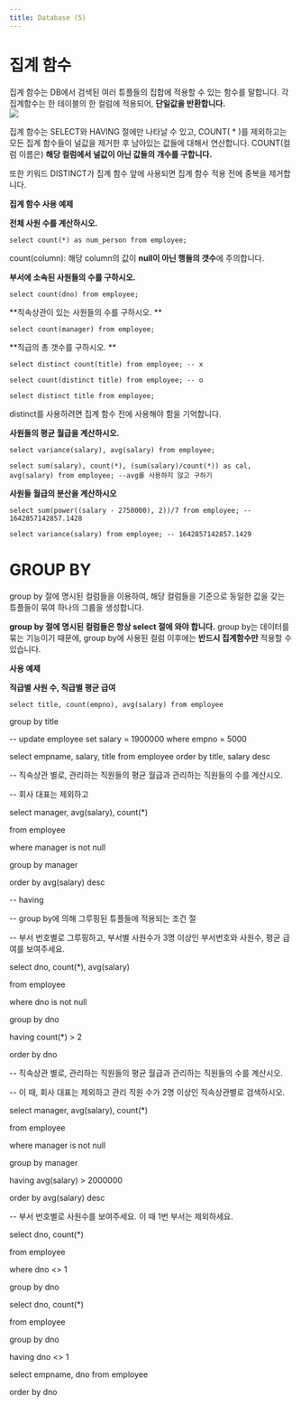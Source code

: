 ```yaml
---
title: Database (5)
---
```


# 집계 함수
집계 함수는 DB에서 검색된 여러 튜플들의 집합에 적용할 수 있는 함수를 말합니다. 각 집계함수는 한 테이블의 한 컬럼에 적용되어, **단일값을 반환합니다.**    
![](https://i.ibb.co/mtV1L8x/function.jpg)

집계 함수는 SELECT와 HAVING 절에만 나타날 수 있고, COUNT( * )를 제외하고는 모든 집계 함수들이 널값을 제거한 후 남아있는 값들에 대해서 연산합니다. COUNT(컬럼 이름은) **해당 컬럼에서 널값이 아닌 값들의 개수를 구합니다.**

또한 키워드 DISTINCT가 집계 함수 앞에 사용되면 집계 함수 적용 전에 중복을 제거합니다.

**집계 함수 사용 예제**  

**전체 사원 수를 계산하시오.**
```
select count(*) as num_person from employee; 
```
count(column): 해당 column의 값이 **null이 아닌 행들의 갯수**에 주의합니다.

**부서에 소속된 사원들의 수를 구하시오.**
```
select count(dno) from employee; 
```
 
**직속상관이 있는 사원들의 수를 구하시오. **
```
select count(manager) from employee; 
```
 

**직급의 총 갯수를 구하시오. **
```
select distinct count(title) from employee; -- x

select count(distinct title) from employee; -- o 

select distinct title from employee; 
```
distinct를 사용하려면 집계 함수 전에 사용해야 함을 기억합니다.

**사원들의 평균 월급을 계산하시오.**
```
select variance(salary), avg(salary) from employee; 

select sum(salary), count(*), (sum(salary)/count(*)) as cal, avg(salary) from employee; --avg를 사용하지 않고 구하기
```

**사원들 월급의 분산을 계산하시오**
```
select sum(power((salary - 2750000), 2))/7 from employee; -- 1642857142857.1428 

select variance(salary) from employee; -- 1642857142857.1429 
```
 
# GROUP BY

group by 절에 명시된 컬럼들을 이용하여, 해당 컬럼들을 기준으로 동일한 값을 갖는 튜플들이 묶여 하나의 그룹을 생성합니다. 
 
**group by 절에 명시된 컬럼들은 항상 select 절에 와야 합니다.**
group by는 데이터를 묶는 기능이기 때문에, group by에 사용된 컬럼 이후에는 **반드시 집계함수만** 적용할 수 있습니다.

**사용 예제**

**직급별 사원 수, 직급별 평균 급여**
```
select title, count(empno), avg(salary) from employee 
```
group by title 

 

-- update employee set salary = 1900000 where empno = 5000 

select empname, salary, title from employee order by title, salary desc 

 

-- 직속상관 별로, 관리하는 직원들의 평균 월급과 관리하는 직원들의 수를 계산시오. 

-- 회사 대표는 제외하고 

select manager, avg(salary), count(*) 

from employee 

where manager is not null 

group by manager 

order by avg(salary) desc 

 

-- having 

-- group by에 의해 그루핑된 튜플들에 적용되는 조건 절 

-- 부서 번호별로 그루핑하고, 부서별 사원수가 3명 이상인 부서번호와 사원수, 평균 급여를 보여주세요. 

select dno, count(*), avg(salary)  

from employee 

where dno is not null 

group by dno 

having count(*) > 2 

order by dno 

 

-- 직속상관 별로, 관리하는 직원들의 평균 월급과 관리하는 직원들의 수를 계산시오. 

-- 이 때, 회사 대표는 제외하고 관리 직원 수가 2명 이상인 직속상관별로 검색하시오. 

select manager, avg(salary), count(*) 

from employee 

where manager is not null 

group by manager 

having avg(salary) > 2000000 

order by avg(salary) desc 

 

-- 부서 번호별로 사원수를 보여주세요. 이 때 1번 부서는 제외하세요. 

select dno, count(*) 

from employee 

where dno <> 1 

group by dno 

 

select dno, count(*) 

from employee 

group by dno 

having dno <> 1 

 

select empname, dno from employee 

order by dno
